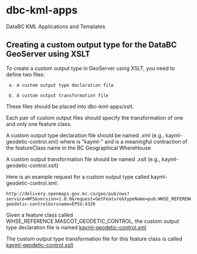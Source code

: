 # dbc-kml-apps
DataBC KML Applications and Templates

Creating a custom output type for the DataBC GeoServer using XSLT
-----------------------------------------------------

 To create a custom output type in GeoServer using XSLT, you need to define two files:

     a. A custom output type declaration file

     b. A custom output transformation file

 These files should be placed into dbc-kml-apps/xslt.
 
 Each pair of custom output files should specify the transformation of one and only one feature class. 

 A custom output type declaration file should be named <formatName><featureClass>.xml (e.g., kayml-geodetic-control.xml)
    where <formatName> is "kayml-"
      and <featureClass> is a meaningful contraction of the featureClass name in the BC Geographical WhereHouse
    
 A custom output transformation file should be named <formatName><featureClass>.xslt (e.g., kayml-geodetic-control.xslt)
 
 Here is an example request for a custom output type called kayml-geodetic-control.xml:
 
    http://delivery.openmaps.gov.bc.ca/geo/pub/ows?service=WFS&version=1.0.0&request=GetFeature&typeName=pub:WHSE_REFERENCE.MASCOT_GEODETIC_CONTROL&maxFeatures=50&outputFormat=kayml-geodetic-control&srsname=EPSG:4326
 
 Given a feature class called WHSE_REFERENCE.MASCOT_GEODETIC_CONTROL, the custom output type declaration file is named [kayml-geodetic-control.xml](https://github.com/mraross/dbc-kml-apps/blob/master/xslt/kayml-geodetic-control.xml)
  
 The custom output type transformation file for this feature class is called [kayml-geodetic-control.xslt](https://github.com/mraross/dbc-kml-apps/blob/master/xslt/kayml-geodetic-control.xslt)
 
